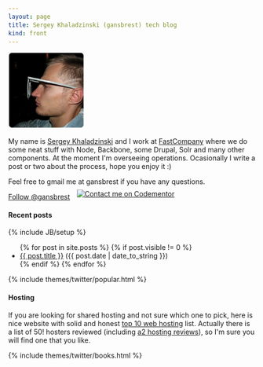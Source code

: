```yaml
---
layout: page
title: Sergey Khaladzinski (gansbrest) tech blog 
kind: front
---
```


<div class="row-fluid" id="avatar">
  <div class="span3">
    <img src="/assets/imgs/my_avatar.jpg" width="155"/>
  </div>
  <div class="span9">
    <p>My name is <a href="http://www.linkedin.com/in/khaladzinski">Sergey Khaladzinski</a> and I work at <a href="http://www.fastcompany.com">FastCompany</a> where we do some neat stuff with Node, Backbone, some Drupal, Solr and many other components. At the moment I'm overseeing operations. Ocasionally I write a post or two about the process, hope you enjoy it :)</p>
    <p>Feel free to gmail me at gansbrest if you have any questions.</p>
    <p><a href="https://twitter.com/gansbrest" class="twitter-follow-button" data-show-count="false">Follow @gansbrest</a>
       <script>!function(d,s,id){var js,fjs=d.getElementsByTagName(s)[0],p=/^http:/.test(d.location)?'http':'https';if(!d.getElementById(id)){js=d.createElement(s);js.id=id;js.src=p+'://platform.twitter.com/widgets.js';fjs.parentNode.insertBefore(js,fjs);}}(document, 'script', 'twitter-wjs');</script>
    <a style="padding-left: 10px; top: -6px; position: relative;" href="https://www.codementor.io/gansbrest?utm_source=github&utm_medium=button&utm_term=gansbrest&utm_campaign=github"><img src="https://cdn.codementor.io/badges/contact_me_github.svg" alt="Contact me on Codementor" style="max-width:100%" /></a>
    </p>
  </div>
</div>
<div class="row-fluid" id="avatar-separator">
  <div class="span12"><h4>Recent posts</h4></div>
</div>

{% include JB/setup %}

<ul class="posts homepage">
  {% for post in site.posts %}
    {% if post.visible != 0  %}
    <li><a href="{{ BASE_PATH }}{{ post.url }}">{{ post.title }}</a> <span>({{ post.date | date_to_string }})</span></li>
    {% endif %}
  {% endfor %}
</ul>


{% include themes/twitter/popular.html %}

<h4>Hosting</h4>

<p>If you are looking for shared hosting and not sure which one to pick, here is nice website with solid and honest <a href="https://www.ncmonline.com">top 10 web hosting</a> list. Actually there is a list of 50! hosters reviewed (including <a href="https://www.ncmonline.com/web-hosting-reviews/a2-hosting">a2 hosting reviews</a>), so I'm sure you will find one that you like.</p>

{% include themes/twitter/books.html %}
